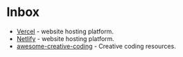 # Inbox

- [Vercel](https://vercel.com/) - website hosting platform.
- [Netlify](https://www.netlify.com/) - website hosting platform.
- [awesome-creative-coding](https://github.com/terkelg/awesome-creative-coding) - Creative coding resources.
  

